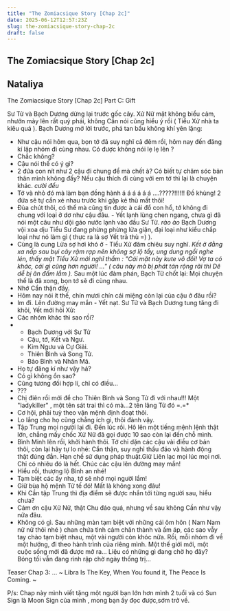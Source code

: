 ```yaml
---
title: "The Zomiacsique Story [Chap 2c]"
date: 2025-06-12T12:57:23Z
slug: the-zomiacsique-story-chap-2c
draft: false
---
```


## The Zomiacsique Story [Chap 2c]

## Nataliya

The Zomiacsique Story [Chap 2c]
Part C: Gift

Sư Tử và Bạch Dương dừng lại trước gốc cây. Xử Nữ mặt không biểu cảm, nhướn mày lên rất quý phái, không Cần nói cũng hiểu ý rồi ( Tiểu Xử nhà ta kiêu quá ).
Bạch Dương mở lời trước, phá tan bầu không khí yên lặng:
- Như cậu nói hôm qua, bọn tớ đã suy nghĩ cả đêm rồi, hôm nay đến đăng kí lập nhóm đi cùng nhau. Có được không nói lẹ lẹ lên ? 
- Chắc không?
- Cậu nói thế có ý gì?
- 2 đứa con nít như 2 cậu đi chung để mà chết à? Có biết tự chăm sóc bản thân mình không đấy? Nếu cậu thích đi cùng với em tớ thì lại là chuyện khác. *cười đểu*
- Tớ và nhỏ đó mà làm bạn đồng hành á á á á á á ....?????!!!!!! Đồ khùng! 2 đứa sẽ tự cắn xé nhau trước khi gặp kẻ thù mất thôi!
- Đùa chút thôi, có thế mà cũng tin được à cái đồ con hổ, tớ không đi chung với loại ở dơ như cậu đâu. - Yết lạnh lùng chen ngang, chưa gì đã nói một câu như dội gáo nước lạnh vào đầu Sư Tử. *rào ào*
Bạch Dương vội xoa dịu Tiểu Sư đang phừng phừng lửa giận, đại loại như kiểu chấp loại như nó làm gì ( thực ra là sợ Yết trả thù =) ).
- Cùng là cung Lửa sợ hơi khó ở - Tiểu Xử đăm chiêu suy nghĩ.
*Kết ở đằng xa nấp sau bụi cây rậm rạp nên không sợ lộ tẩy, ung dung ngồi nghe lén, thấy mặt Tiểu Xử mới nghĩ thầm : "Cái mặt này kute vô đối! Vợ ta có khác, cái gì cũng hơn người! ..." ( câu này mà bị phát tán rộng rãi thì Dê dễ bị ăn đấm lắm ).*
Sau một lúc đàm phán, Bạch Tử chốt lại: Mọi chuyện thế là đã xong, bọn tớ sẽ đi cùng nhau.
- Nhớ Cẩn thận đấy.
- Hôm nay nói ít thế, chín mươi chín cái miệng còn lại của cậu ở đâu rồi?
- Im đi. Lên đường may mắn - Yết nạt.
Sư Tử và Bạch Dương tung tăng đi khỏi, Yết mới hỏi Xử:
- Các nhóm khác thì sao rồi?
- + Bạch Dương với Sư Tử
   + Cậu, tớ, Kết và Ngư.
   + Kim Ngưu và Cự Giải.
    + Thiên Bình và Song Tử.
    + Bảo Bình và Nhân Mã.
- Họ tự đăng kí như vậy hả?
- Có gì không ổn sao?
- Cũng tương đối hợp lí, chỉ có điều...
- ???
- Chị điên rồi mới để cho Thiên Bình và Song Tử đi với nhau!!! Một "ladykiller" , một tên sát trai thì có mà...2 tên lãng Tử đó =.=*
- Cơ hội, phải tuỳ theo vận mệnh định đoạt thôi.
- Lo lắng cho họ cũng chẳng ích gì, thôi đành vậy.
- Tập Trung mọi người lại đi. Đến lúc rồi.
Hô lên một tiếng mệnh lệnh thật lớn, chẳng mấy chốc Xử Nữ đã gọi được 10 sao còn lại đến chỗ mình.
- Bình Minh lên rồi, khởi hành thôi. Tớ chỉ dặn các cậu vài điều cơ bản thôi, còn lại hãy tự lo nhé: Cẩn thận, suy nghỉ thấu đáo và hành động thật đúng đắn. Hạn chế sử dụng pháp thuật.Giữ Liên lạc mọi lúc mọi nơi. Chỉ có nhiêu đó là hết. Chúc các cậu lên đường may mắn!
- Hiểu rồi, thượng lộ Bình an nhé!
- Tạm biệt các ấy nha, tớ sẽ nhớ mọi người lắm!
- Giữ bùa hộ mệnh Tử tế đó! Mất là không xong đâu!
- Khi Cần tập Trung thì địa điểm sẽ được nhắn tới từng người sau, hiểu chưa?
- Cám ơn cậu Xử Nữ, thật Chu đáo quá, nhưng về sau không Cần như vậy nữa đâu.
- Không có gì.
Sau những màn tạm biệt với những cái ôm hôn ( Nam Nam nữ nữ thôi nhé ) chan chứa tình cảm chân thành và ấm áp, các sao vẫy tay chào tạm biệt nhau, một vài người còn khóc nữa. 
Rồi, mỗi nhóm đi về một hướng, đi theo hành trình của riêng mình.
Một thế giới mới, một cuộc sống mới đã được mở ra...
Liệu có những gì đang chờ họ đây?
Bóng tối vẫn đang rình rập chờ ngày thống trị...

Teaser Chap 3: ...
 ~ Libra Is The Key,
When You found it, The Peace Is Coming. ~

P/s: Chap này mình viết tặng một người bạn lớn hơn mình 2 tuổi và có Sun Sign là Moon Sign của mình , mong bạn ấy đọc được,sớm trở về.